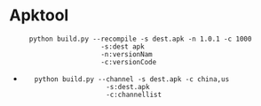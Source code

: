 # Apktool
         python build.py --recompile -s dest.apk -n 1.0.1 -c 1000
                           -s:dest apk
                           -n:versionNam
                           -c:versionCode
-                
         python build.py --channel -s dest.apk -c china,us
                           -s:dest.apk
                           -c:channellist
      
